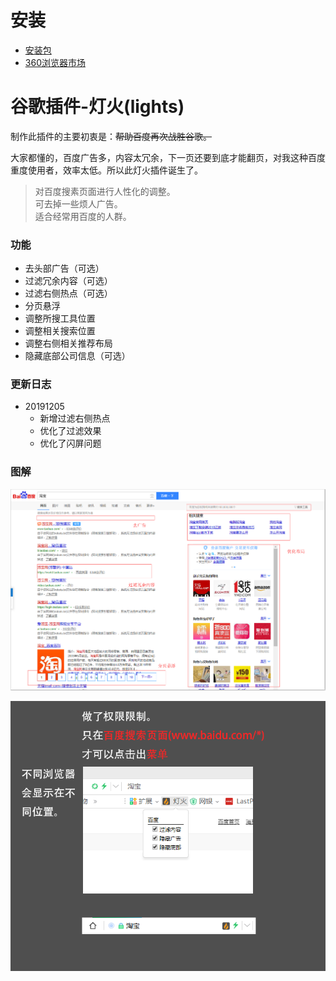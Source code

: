 # 安装

- [安装包](https://github.com/YeYinhai/chrome-lights/tree/master/dist)
- [360浏览器市场](https://ext.se.360.cn/webstore/search/%E7%81%AF%E7%81%AB)

# 谷歌插件-灯火(lights)

制作此插件的主要初衷是：~~帮助百度再次战胜谷歌。~~  

大家都懂的，百度广告多，内容太冗余，下一页还要到底才能翻页，对我这种百度重度使用者，效率太低。所以此灯火插件诞生了。

> 对百度搜素页面进行人性化的调整。  
> 可去掉一些烦人广告。  
> 适合经常用百度的人群。  

### 功能
- 去头部广告（可选）
- 过滤冗余内容（可选）
- 过滤右侧热点（可选）
- 分页悬浮
- 调整所搜工具位置
- 调整相关搜索位置
- 调整右侧相关推荐布局
- 隐藏底部公司信息（可选）

### 更新日志
- 20191205 
  - 新增过滤右侧热点
  - 优化了过滤效果
  - 优化了闪屏问题

### 图解
![avatar](/img/image1.png)

![avatar](/img/image2.png)
